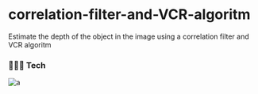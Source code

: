 # correlation-filter-and-VCR-algoritm
Estimate the depth of the object in the image using a correlation filter and VCR algoritm

### 🧑🏻‍💻 Tech
![a](https://img.shields.io/badge/MATLAB-d26e44?style=flat-square&logo=Atlassian&logoColor=white)
